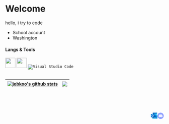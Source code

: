 <!--

-->

# Welcome
hello, i try to code

- School account
- Washington

#### Langs & Tools
<div>
      <code><img width="32" height="32" src="https://upload.wikimedia.org/wikipedia/commons/thumb/c/cf/Lua-Logo.svg/800px-Lua-Logo.svg.png" /></code>
      <code><img width="32" height="32" src="https://upload.wikimedia.org/wikipedia/en/3/30/Java_programming_language_logo.svg" /></code>
      <code><img width="32" height="32" alt="Visual Studio Code" src="https://code.visualstudio.com/assets/images/code-stable.png" /></code>  
</div>
</br>

| <a href="https://github.com/anuraghazra/github-readme-stats"><img align="center" src="https://github-readme-stats.vercel.app/api?username=jebkoo&show_icons=true&include_all_commits=true&theme=buefy&hide_border=true" alt="jebkoo's github stats" /></a> | <a href="https://github.com/anuraghazra/github-readme-stats"><img align="center" src="https://github-readme-stats.vercel.app/api/top-langs/?username=jebkoo&layout=compact&theme=buefy&hide_border=true" /></a> |
| ------------- | ------------- |

<br/>
<br/>
<br/>

<p align= "left"></p>

<a href="https://discordapp.com/users/738592899498901575">
  <img align="right" alt="Discord" width="20px" src="/images/discordsvg.svg" />
</a>
<a href="mailto: s-jekoo@lwsd.org">
  <img align="right" alt="Email" width="21px" src="/images/outlook.png" />
</a>
